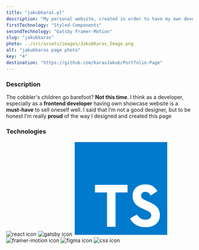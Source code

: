 ```yaml
---
title: "jakubkaras.pl"
description: "My personal website, created in order to have my own developer portfolio showcase "
firstTechnology: "Styled-Components"
secondTechnology: "Gatsby Framer-Motion"
slug: "jakubkaras"
photo: ../src/assets/images/JakubKaras_Image.png
alt: "jakubkaras page photo"
key: "4"
destination: "https://github.com/KarasJakub/Portfolio-Page"
---
```


<h3>Description</h3>

<p>
The cobbler's children go barefoot? <strong>Not this time</strong>. I think as a developer, especially as a <strong>frontend developer</strong> having own showcase website is a <strong>must-have</strong> to sell oneself well. I said that I’m not a good designer, but to be honest I’m really <strong>proud</strong> of the way I designed and created this page
</p>

<h3 id="technologies">Technologies</h3>

<div id="technologiesWrapper">
   <img src="https://camo.githubusercontent.com/2f885630384e3fc392a88ee5494abdb46a1229d57853d6fdb7d0c0becaf27acb/68747470733a2f2f706174726f6372656174696f6e732e636f6d2f6173736574732f72656163742e737667" alt="react icon" class="technologiesIcon">
   <img src="https://camo.githubusercontent.com/515f24dac1c4b0546c1577f23445245304db180770810f65b11bb85c0719d7f2/68747470733a2f2f706174726f6372656174696f6e732e636f6d2f6173736574732f6761747362792e737667" alt="gatsby icon" class="technologiesIcon">
   <img src="https://raw.githubusercontent.com/devicons/devicon/master/icons/typescript/typescript-original.svg" alt="typescript icon" class="technologiesIcon">
   <img src="https://www.vectorlogo.zone/logos/framer/framer-icon.svg" alt="framer-motion icon" class="technologiesIcon">
   <img src="https://www.vectorlogo.zone/logos/figma/figma-icon.svg" alt="figma icon" class="technologiesIcon">
   <img src="https://camo.githubusercontent.com/5c8d336db3a53be2cd6d9b640dcb8510604ae65cf99659e53b347476f8b7a45b/68747470733a2f2f706174726f6372656174696f6e732e636f6d2f6173736574732f6373732e737667" alt="css icon" class="technologiesIcon">
</div>
